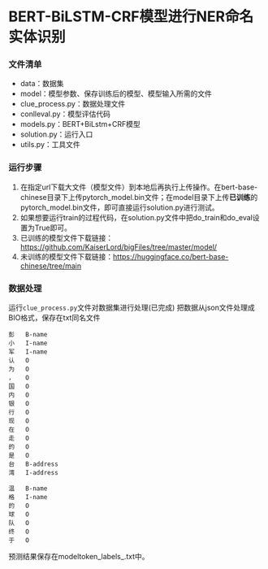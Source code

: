 # BERT-BiLSTM-CRF模型进行NER命名实体识别

### 文件清单
- data：数据集
- model：模型参数、保存训练后的模型、模型输入所需的文件
- clue_process.py：数据处理文件
- conlleval.py：模型评估代码
- models.py：BERT+BiLstm+CRF模型
- solution.py：运行入口
- utils.py：工具文件


### 运行步骤
1. 在指定url下载大文件（模型文件）到本地后再执行上传操作。在bert-base-chinese目录下上传pytorch_model.bin文件；在model目录下上传**已训练**的pytorch_model.bin文件，即可直接运行solution.py进行测试。
2. 如果想要运行train的过程代码，在solution.py文件中把do_train和do_eval设置为True即可。
3. 已训练的模型文件下载链接：https://github.com/KaiserLord/bigFiles/tree/master/model/
4. 未训练的模型文件下载链接：https://huggingface.co/bert-base-chinese/tree/main


### 数据处理
运行`clue_process.py`文件对数据集进行处理(已完成)
把数据从json文件处理成BIO格式，保存在txt同名文件
```
彭	B-name
小	I-name
军	I-name
认	O
为	O
，	O
国	O
内	O
银	O
行	O
现	O
在	O
走	O
的	O
是	O
台	B-address
湾	I-address

温	B-name
格	I-name
的	O
球	O
队	O
终	O
于	O
```
预测结果保存在modeltoken_labels_.txt中。
